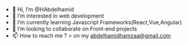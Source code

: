 - 👋 Hi, I’m @HAbdelhamid
- 👀 I’m interested in web development 
- 🌱 I’m currently learning Javascript Frameworks(React,Vue,Angular)
- 💞️ I’m looking to collaborate on Front-end projects
- 📫 How to reach me ? > on my <gmail> abdelhamidhamzaa@gmail.com </gmail>

<!---
HAbdelhamid/HAbdelhamid is a ✨ special ✨ repository because its `README.md` (this file) appears on your GitHub profile.
You can click the Preview link to take a look at your changes.
--->
